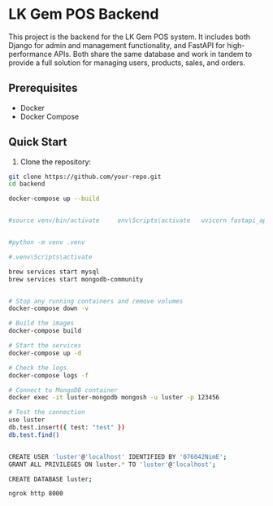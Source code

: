 # LK Gem POS Backend

This project is the backend for the LK Gem POS system. It includes both Django for admin and management functionality, and FastAPI for high-performance APIs. Both share the same database and work in tandem to provide a full solution for managing users, products, sales, and orders.

## Prerequisites

- Docker
- Docker Compose

## Quick Start

1. Clone the repository:

```bash
git clone https://github.com/your-repo.git
cd backend

docker-compose up --build


#source venv/bin/activate     env\Scripts\activate   uvicorn fastapi_app.main:app --reload   brew services start mongodb-community  


#python -m venv .venv

#.venv\Scripts\activate

brew services start mysql
brew services start mongodb-community  


# Stop any running containers and remove volumes
docker-compose down -v

# Build the images
docker-compose build

# Start the services
docker-compose up -d

# Check the logs
docker-compose logs -f

# Connect to MongoDB container
docker exec -it luster-mongodb mongosh -u luster -p 123456

# Test the connection
use luster
db.test.insert({ test: "test" })
db.test.find()


CREATE USER 'luster'@'localhost' IDENTIFIED BY '076042NimE';
GRANT ALL PRIVILEGES ON luster.* TO 'luster'@'localhost';

CREATE DATABASE luster;

ngrok http 8000
